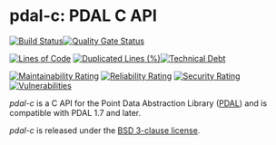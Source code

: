 pdal-c: PDAL C API
==================

[![Build Status](https://travis-ci.com/Simverge/pdal-c.svg?branch=master)](https://travis-ci.com/Simverge/pdal-c)[![Quality Gate Status](https://sonarcloud.io/api/project_badges/measure?project=Simverge_pdal-c&metric=alert_status)](https://sonarcloud.io/dashboard?id=Simverge_pdal-c)

[![Lines of Code](https://sonarcloud.io/api/project_badges/measure?project=Simverge_pdal-c&metric=ncloc)](https://sonarcloud.io/dashboard?id=Simverge_pdal-c)
[![Duplicated Lines (%)](https://sonarcloud.io/api/project_badges/measure?project=Simverge_pdal-c&metric=duplicated_lines_density)](https://sonarcloud.io/dashboard?id=Simverge_pdal-c)[![Technical Debt](https://sonarcloud.io/api/project_badges/measure?project=Simverge_pdal-c&metric=sqale_index)](https://sonarcloud.io/dashboard?id=Simverge_pdal-c)

[![Maintainability Rating](https://sonarcloud.io/api/project_badges/measure?project=Simverge_pdal-c&metric=sqale_rating)](https://sonarcloud.io/dashboard?id=Simverge_pdal-c)
[![Reliability Rating](https://sonarcloud.io/api/project_badges/measure?project=Simverge_pdal-c&metric=reliability_rating)](https://sonarcloud.io/dashboard?id=Simverge_pdal-c)
[![Security Rating](https://sonarcloud.io/api/project_badges/measure?project=Simverge_pdal-c&metric=security_rating)](https://sonarcloud.io/dashboard?id=Simverge_pdal-c)
[![Vulnerabilities](https://sonarcloud.io/api/project_badges/measure?project=Simverge_pdal-c&metric=vulnerabilities)](https://sonarcloud.io/dashboard?id=Simverge_pdal-c)

*pdal-c* is a C API for the Point Data Abstraction Library ([PDAL](http:/github.com/PDAL/PDAL))
and is compatible with PDAL 1.7 and later.

*pdal-c* is released under the [BSD 3-clause license](LICENSE.md).